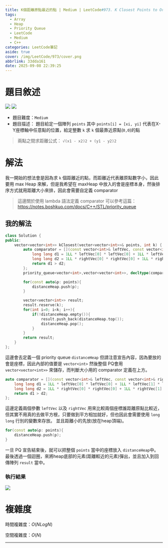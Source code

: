 ```yaml
---
title: K個距離原點最近的點 | Medium | LeetCode#973. K Closest Points to Origin
tags:
  - Array
  - Heap
  - Priority Queue
  - LeetCode
  - Medium
  - C++
categories: LeetCode筆記
aside: true
cover: /img/LeetCode/973/cover.png
abbrlink: 33dda161
date: 2025-09-08 22:39:25
---
```


# 題目敘述

![](/img/LeetCode/973/question1.png)
![](/img/LeetCode/973/question2.png)

- 題目難度：`Medium`
- 題目描述： 題目給定一個陣列 `points` 其中 `points[i] = [xi, yi]` 代表在X-Y座標軸中任意點的位置，給定整數 `k` 求 `k` 個最靠近原點(`0,0`)的點

> 兩點之間求距離公式： `√(x1 - x2)2 + (y1 - y2)2`

# 解法


我一開始的想法會是因為求 `k` 個距離近的點，而距離近代表離原點數字小，因此要用 max Heap 來解，但是我希望在 maxHeap 中放入的會是座標本身，然後排序方式就用距離大小來排，因此會需要自定義 comparator

> 這邊關於使用 lambda 語法定義 comparator 可以參考這篇：https://notes.boshkuo.com/docs/C++/STL/priority_queue

## 我的解法

```c++
class Solution {
public:
    vector<vector<int>> kClosest(vector<vector<int>>& points, int k) {
        auto comparator = [](const vector<int>& leftVec, const vector<int>& rightVec) {
            long long d1 = 1LL * leftVec[0] * leftVec[0] + 1LL * leftVec[1] * leftVec[1];
            long long d2 = 1LL * rightVec[0] * rightVec[0] + 1LL * rightVec[1] * rightVec[1];
            return d1 > d2;
        };
        priority_queue<vector<int>,vector<vector<int>>, decltype(comparator)> distanceHeap(comparator);

        for(const auto&p: points){
            distanceHeap.push(p);
        }

        vector<vector<int>> result;
        result.reserve(k);
        for(int i=0; i<k; i++){
            if(!distanceHeap.empty()){
                result.push_back(distanceHeap.top());
                distanceHeap.pop();
            }
        }
        return result;
    }
};
```

這邊會去定義一個 priority queue `distanceHeap` 但請注意宣告內容，因為要放的會是座標，因此內部的值要是 `vector<int>` 然後整個 PQ會用 `vector<vector<int>>` 來儲存，而判斷大小用的 comparator 定義在上方。

```c++
auto comparator = [](const vector<int>& leftVec, const vector<int>& rightVec) {
    long long d1 = 1LL * leftVec[0] * leftVec[0] + 1LL * leftVec[1] * leftVec[1];
    long long d2 = 1LL * rightVec[0] * rightVec[0] + 1LL * rightVec[1] * rightVec[1];
    return d1 > d2;
};
```

這邊定義兩個參數 `leftVec` 以及 `rightVec` 用來比較兩個座標誰距離原點比較近，但其實不用真的去做平方根，只要做到平方相加就好，但也因此會需要使用 `long long` 行別的變數來存放。 並且距離小的先放(放在heap頂端)。

```c++
for(const auto&p: points){
    distanceHeap.push(p);
}
```

一旦 PQ 宣告結束後，就可以把整個 `points` 當中的座標放入 `distanceHeap`中。 最後透過一個迴圈，來將heap底部的元素(距離較近的元素)彈出，並且加入到回傳陣列 `result` 當中。

### 執行結果

![](/img/LeetCode/973/result.png)

# 複雜度

時間複雜度：$O(NLogN)$

空間複雜度：$O(N)$

---
